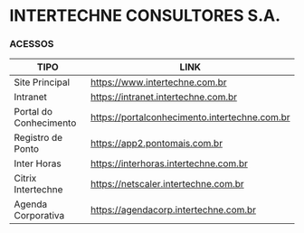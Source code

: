 # INTERTECHNE CONSULTORES S.A.

### ACESSOS

| TIPO | LINK |
| ------------- | ------------- |
| Site Principal  | https://www.intertechne.com.br  |
| Intranet  | https://intranet.intertechne.com.br  |
| Portal do Conhecimento | https://portalconhecimento.intertechne.com.br |
| Registro de Ponto | https://app2.pontomais.com.br |
| Inter Horas | https://interhoras.intertechne.com.br |
| Citrix Intertechne | https://netscaler.intertechne.com.br |
| Agenda Corporativa | https://agendacorp.intertechne.com.br |
